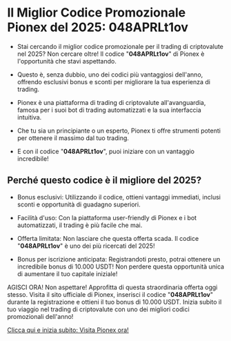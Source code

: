 <h1>Il Miglior Codice Promozionale Pionex del 2025: <b>048APRLt1ov</b></h1>

 * Stai cercando il miglior codice promozionale per il trading di criptovalute nel 2025? Non cercare oltre! Il codice "<b>048APRLt1ov</b>" di Pionex è l'opportunità che stavi aspettando.

 * Questo è, senza dubbio, uno dei codici più vantaggiosi dell'anno, offrendo esclusivi bonus e sconti per migliorare la tua esperienza di trading.

 * Pionex è una piattaforma di trading di criptovalute all'avanguardia, famosa per i suoi bot di trading automatizzati e la sua interfaccia intuitiva. 

 * Che tu sia un principiante o un esperto, Pionex ti offre strumenti potenti per ottenere il massimo dal tuo trading. 

 * E con il codice "<b>048APRLt1ov</b>", puoi iniziare con un vantaggio incredibile!

<h2>Perché questo codice è il migliore del 2025?</h2>

 * Bonus esclusivi: Utilizzando il codice, ottieni vantaggi immediati, inclusi sconti e opportunità di guadagno superiori.

 * Facilità d'uso: Con la piattaforma user-friendly di Pionex e i bot automatizzati, il trading è più facile che mai.

 * Offerta limitata: Non lasciare che questa offerta scada. Il codice "<b>048APRLt1ov</b>" è uno dei più ricercati del 2025!

 * Bonus per iscrizione anticipata: Registrandoti presto, potrai ottenere un incredibile bonus di 10.000 USDT! Non perdere questa opportunità unica di aumentare il tuo capitale iniziale!

AGISCI ORA! Non aspettare! Approfitta di questa straordinaria offerta oggi stesso. Visita il sito ufficiale di Pionex, inserisci il codice "<b>048APRLt1ov</b>" durante la registrazione e ottieni il tuo bonus di 10.000 USDT. Inizia subito il tuo viaggio nel trading di criptovalute con uno dei migliori codici promozionali dell'anno!

<a href="https://www.pionex.com/signUp?r=048APRLt1ov">Clicca qui e inizia subito: Visita Pionex ora!</a>
